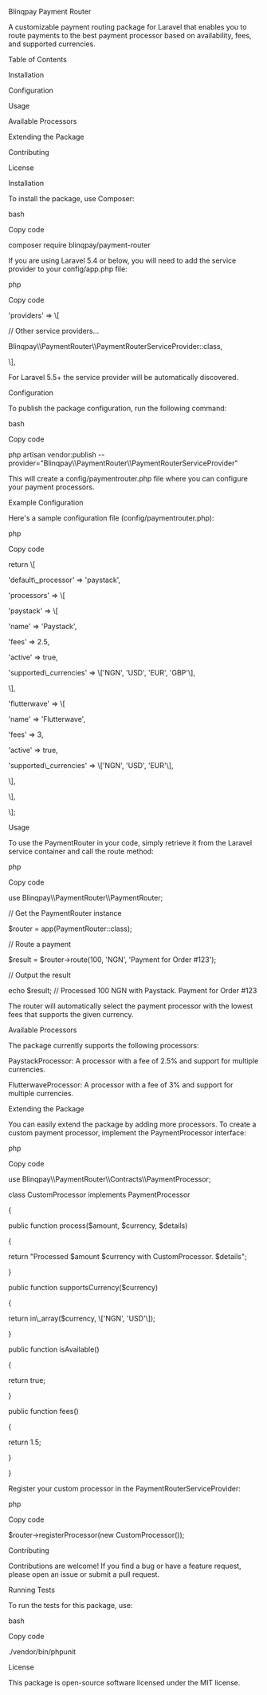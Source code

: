 Blinqpay Payment Router

A customizable payment routing package for Laravel that enables you to route payments to the best payment processor based on availability, fees, and supported currencies.

Table of Contents

Installation

Configuration

Usage

Available Processors

Extending the Package

Contributing

License

Installation

To install the package, use Composer:

bash

Copy code

composer require blinqpay/payment-router

If you are using Laravel 5.4 or below, you will need to add the service provider to your config/app.php file:

php

Copy code

'providers' => \\\[

// Other service providers...

Blinqpay\\\\PaymentRouter\\\\PaymentRouterServiceProvider::class,

\\\],

For Laravel 5.5+ the service provider will be automatically discovered.

Configuration

To publish the package configuration, run the following command:

bash

Copy code

php artisan vendor:publish --provider="Blinqpay\\\\PaymentRouter\\\\PaymentRouterServiceProvider"

This will create a config/paymentrouter.php file where you can configure your payment processors.

Example Configuration

Here's a sample configuration file (config/paymentrouter.php):

php

Copy code

return \\\[

'default\\\_processor' => 'paystack',

'processors' => \\\[

'paystack' => \\\[

'name' => 'Paystack',

'fees' => 2.5,

'active' => true,

'supported\\\_currencies' => \\\['NGN', 'USD', 'EUR', 'GBP'\\\],

\\\],

'flutterwave' => \\\[

'name' => 'Flutterwave',

'fees' => 3,

'active' => true,

'supported\\\_currencies' => \\\['NGN', 'USD', 'EUR'\\\],

\\\],

\\\],

\\\];

Usage

To use the PaymentRouter in your code, simply retrieve it from the Laravel service container and call the route method:

php

Copy code

use Blinqpay\\\\PaymentRouter\\\\PaymentRouter;

// Get the PaymentRouter instance

$router = app(PaymentRouter::class);

// Route a payment

$result = $router->route(100, 'NGN', 'Payment for Order #123');

// Output the result

echo $result; // Processed 100 NGN with Paystack. Payment for Order #123

The router will automatically select the payment processor with the lowest fees that supports the given currency.

Available Processors

The package currently supports the following processors:

PaystackProcessor: A processor with a fee of 2.5% and support for multiple currencies.

FlutterwaveProcessor: A processor with a fee of 3% and support for multiple currencies.

Extending the Package

You can easily extend the package by adding more processors. To create a custom payment processor, implement the PaymentProcessor interface:

php

Copy code

use Blinqpay\\\\PaymentRouter\\\\Contracts\\\\PaymentProcessor;

class CustomProcessor implements PaymentProcessor

{

public function process($amount, $currency, $details)

{

return "Processed $amount $currency with CustomProcessor. $details";

}

public function supportsCurrency($currency)

{

return in\\\_array($currency, \\\['NGN', 'USD'\\\]);

}

public function isAvailable()

{

return true;

}

public function fees()

{

return 1.5;

}

}

Register your custom processor in the PaymentRouterServiceProvider:

php

Copy code

$router->registerProcessor(new CustomProcessor());

Contributing

Contributions are welcome! If you find a bug or have a feature request, please open an issue or submit a pull request.

Running Tests

To run the tests for this package, use:

bash

Copy code

./vendor/bin/phpunit

License

This package is open-source software licensed under the MIT license.
